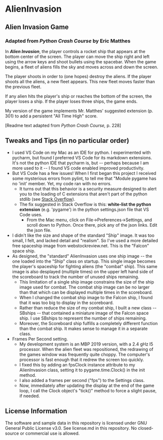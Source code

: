 # AlienInvasion

## Alien Invasion Game

### Adapted from _Python Crash Course_ by Eric Matthes

In ***Alien Invasion***, the player controls a rocket ship that appears at the bottom center of the screen. The player can move the ship right and left using the arrow keys and shoot bullets using the spacebar. When the game begins, a fleet of aliens fills the sky and moves across and down the screen.  

The player shoots in order to (one hopes) destroy the aliens. If the player shoots all the aliens, a new fleet appears.  This new fleet moves faster than the previous fleet.

If any alien hits the player's ship or reaches the bottom of the screen, the player loses a ship. If the player loses three ships, the game ends.

My version of the game implements Mr. Matthes' suggested extension (p. 301) to add a persistent "All Time High" score.

[Readme text adapted from _Python Crash Course,_ p. 228]

## Tweaks and Tips (in no particular order)

* I used VS Code on my Mac as an IDE for python.  I experimented with pycharm, but found I preferred VS Code for its markdown extensions.  It's not the python IDE that pycharm is, but -- perhaps because I am more used to it -- I found VS code enabled improved productivity.
* But VS Code has a few issues! When I first began this project I received some mysterious errors from pylint, to tell me that "Module pygame has no 'init' member.  Yet, my code ran with no errors.
  * It turns out that this behavior is a security measure designed to alert you to the loading of C extensions that aren't part of the python stdlib (see [Stack Overflow](https://stackoverflow.com/questions/50569453/why-does-it-say-that-module-pygame-has-no-init-member)).
  * The fix suggested in Stack Overflow is this: **white-list the python extension** (e.g. 'pygame') in the python settings.json file that VS Code uses.
    * From the Mac menu, click on File->Preferences->Settings, and scroll down to Python. Once there, pick any of the json links. Edit the json file.
* I didn't like the size and shape of the standard "Ship" image.  It was too small, I felt, and lacked detail and "realism".  So I've used a more detailed free spaceship image from webstockreview.net.  This is the "Falcon" space ship.
* As designed, the "standard" AlienInvasion uses one ship image -- the one loaded into the "Ship" class on startup.  This single image becomes the player's spaceship for fighting aliens (the "combat" ship).  This same image is also desplayed (multiple times) on the upper left hand side of the scoreboard to track the number of unused ships remaining.  
  * This limitation of a single ship image constrains the size of the ship image used for combat.  The combat ship image can be no larger than that which can be displayed multiple times in the scoreboard.
  * When I changed the combat ship image to the Falcon ship, I found that it was too big to display in the scoreboard.  
  * Rather than reduce the size of my combat ship, I built a new class -- SBships -- that contained a miniature image of the Falcon space ship.  I use SBships to represent the number of ships remaining.
  * Moreover, the Scoreboard ship fulfills a completely different function than the combat ship. It makes sense to manage it in a separate class.
* Frames Per Second setting.
  * My development system is an MBP 2019 version, with a 2.4 gHz I5 processor.  When the alien fleet was repositioned, the redrawing of the games window was frequently quite choppy. The computer's processor is fast enough that it redrew the screen too quickly.
  * I fixed this by adding an fpsClock instance attribute to my AlienInvasion class, setting it to pygame.time.Clock() in the init method.
  * I also added a frames per second ("fps") to the Settings class.  
  * Now, immediately after updating the display at the end of the game loop, I call the Clock object's "tick()" method to force a slight pause, if needed.

## License Information

The software and sample data in this repository is licensed under GNU General Public License v3.0. See license.md in this repository. No closed-source or commercial use is allowed.
